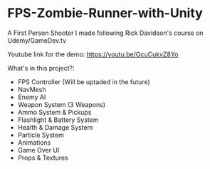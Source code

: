 # FPS-Zombie-Runner-with-Unity
A First Person Shooter I made following Rick Davidson's course on Udemy/GameDev.tv

Youtube link for the demo: https://youtu.be/OcuCukvZ8Yo

What's in this project?:
- FPS Controller (Will be uptaded in the future)
- NavMesh
- Enemy AI
- Weapon System (3 Weapons)
- Ammo System & Pickups
- Flashlight & Battery System
- Health & Damage System
- Particle System
- Animations
- Game Over UI
- Props & Textures
